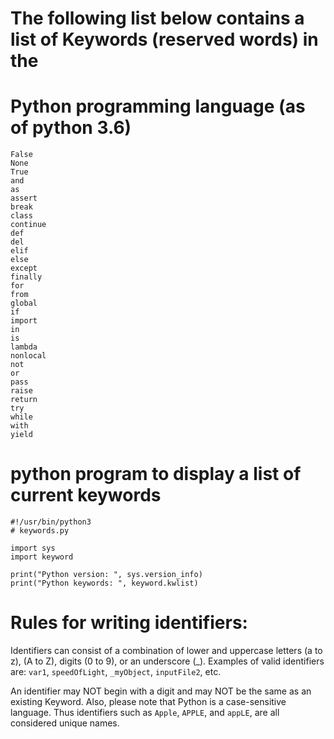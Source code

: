 # The following list below contains a list of Keywords (reserved words) in the
# Python programming language (as of python 3.6)

```
False
None
True
and
as
assert
break
class
continue
def
del
elif
else
except
finally
for
from
global
if
import
in
is
lambda
nonlocal
not
or
pass
raise
return
try
while
with
yield
```

# python program to display a list of current keywords

```
#!/usr/bin/python3
# keywords.py

import sys
import keyword

print("Python version: ", sys.version_info)
print("Python keywords: ", keyword.kwlist)
```

# Rules for writing identifiers:

Identifiers can consist of a combination of lower and uppercase letters (a to z), (A to Z),
digits (0 to 9), or an underscore (_). Examples of valid identifiers are: `var1`, `speedOfLight`,
`_myObject`, `inputFile2`, etc.

An identifier may NOT begin with a digit and may NOT be the same as an existing Keyword.
Also, please note that Python is a case-sensitive language. Thus identifiers such as `Apple`,
`APPLE`, and `appLE`, are all considered unique names.